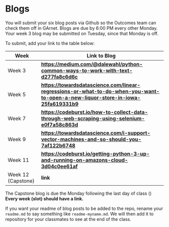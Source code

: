 # Blogs

You will submit your six blog posts via Github so the Outcomes team can check them off in GArnet. Blogs are due by 6:00 PM every other Monday. Your week 3 blog may be submitted on Tuesday, since that Monday is off.

To submit, add your link to the table below:

| Week          | Link to Blog 				 	|
| ------------- | ------------------------------|
| Week 3        | **https://medium.com/@dalewahl/python-common-ways-to-work-with-text-d277fa8c6d6c**			|
| Week 5        | **https://towardsdatascience.com/linear-regressions-or-what-to-do-when-you-want-to-open-a-new-liquor-store-in-iowa-25fa619331b9**			|
| Week 7        | **https://codeburst.io/how-to-collect-data-through-web-scraping-using-selenium-e0f7a58c863d**      				|
| Week 9        | **https://towardsdatascience.com/i-support-vector-machines-and-so-should-you-7af122b6748**      				|
| Week 11        | **https://codeburst.io/getting-python-3-up-and-running-on-amazons-cloud-3d04c0ee61af**      				|
| Week 12 (Capstone)        | **link**						|

The Capstone blog is due the Monday following the last day of class ()
**Every week (slot) should have a link.**

If you want your readme of blog posts to be added to the repo, rename your `readme.md` to say something like `readme-myname.md`. We will then add it to repository for your classmates to see at the end of the class.
